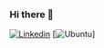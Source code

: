 ### Hi there 👋
[![Linkedin](https://img.shields.io/badge/LinkedIn-0077B5?style=for-the-badge&logo=linkedin&logoColor=white)](https://www.linkedin.com/in/kaue-micheletti-duarte/)
[![Ubuntu](https://img.shields.io/badge/Ubuntu-E95420?style=for-the-badge&logo=ubuntu&logoColor=white)]
